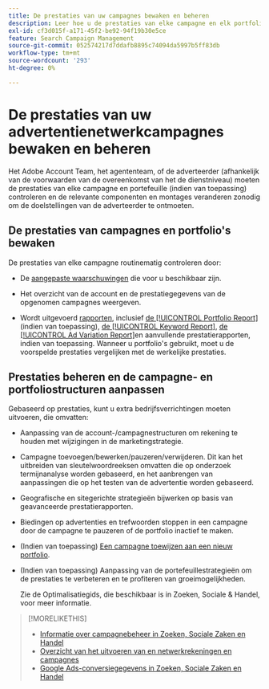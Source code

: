 ```yaml
---
title: De prestaties van uw campagnes bewaken en beheren
description: Leer hoe u de prestaties van elke campagne en elk portfolio kunt controleren en wijzigingen kunt aanbrengen om aan uw doelstellingen te voldoen.
exl-id: cf3d015f-a171-45f2-be92-94f19b30e5ce
feature: Search Campaign Management
source-git-commit: 052574217d7ddafb8895c74094da5997b5ff83db
workflow-type: tm+mt
source-wordcount: '293'
ht-degree: 0%

---
```


# De prestaties van uw advertentienetwerkcampagnes bewaken en beheren

Het Adobe Account Team, het agententeam, of de adverteerder (afhankelijk van de voorwaarden van de overeenkomst van het de dienstniveau) moeten de prestaties van elke campagne en portefeuille (indien van toepassing) controleren en de relevante componenten en montages veranderen zonodig om de doelstellingen van de adverteerder te ontmoeten.

## De prestaties van campagnes en portfolio&#39;s bewaken

De prestaties van elke campagne routinematig controleren door:

* De [aangepaste waarschuwingen](/help/search-social-commerce/alerts/alert-view.md) die voor u beschikbaar zijn.

* Het overzicht van de account en de prestatiegegevens van de opgenomen campagnes weergeven.

* Wordt uitgevoerd [rapporten](/help/search-social-commerce/reports/report-about.md), inclusief [de [!UICONTROL Portfolio Report]](/help/search-social-commerce/reports/management/basic-advanced/portfolio-report.md) (indien van toepassing), [de [!UICONTROL Keyword Report]](/help/search-social-commerce/reports/management/basic-advanced/keyword-report.md), [de [!UICONTROL Ad Variation Report]](/help/search-social-commerce/reports/management/basic-advanced/ad-variation-report.md)en aanvullende prestatierapporten, indien van toepassing. Wanneer u portfolio&#39;s gebruikt, moet u de voorspelde prestaties vergelijken met de werkelijke prestaties.

## Prestaties beheren en de campagne- en portfoliostructuren aanpassen

Gebaseerd op prestaties, kunt u extra bedrijfsverrichtingen moeten uitvoeren, die omvatten:

* Aanpassing van de account-/campagnestructuren om rekening te houden met wijzigingen in de marketingstrategie.

* Campagne toevoegen/bewerken/pauzeren/verwijderen. Dit kan het uitbreiden van sleutelwoordreeksen omvatten die op onderzoek termijnanalyse worden gebaseerd, en het aanbrengen van aanpassingen die op het testen van de advertentie worden gebaseerd.

* Geografische en sitegerichte strategieën bijwerken op basis van geavanceerde prestatierapporten.

* Biedingen op advertenties en trefwoorden stoppen in een campagne door de campagne te pauzeren of de portfolio inactief te maken.

* (Indien van toepassing) [Een campagne toewijzen aan een nieuw portfolio](/help/search-social-commerce/campaign-management/campaign-assign-to-portfolio.md).

* (Indien van toepassing) Aanpassing van de portefeuillestrategieën om de prestaties te verbeteren en te profiteren van groeimogelijkheden.

  Zie de Optimalisatiegids, die beschikbaar is in Zoeken, Sociale &amp; Handel, voor meer informatie.<!-- verify convention for referencing Optimization Guide here -->

>[!MORELIKETHIS]
>
>* [Informatie over campagnebeheer in Zoeken, Sociale Zaken en Handel](campaign-management-about.md)
>* [Overzicht van het uitvoeren van en netwerkrekeningen en campagnes](campaign-implemention-overview.md)
>* [Google Ads-conversiegegevens in Zoeken, Sociale Zaken en Handel](google-conversion-data.md)

